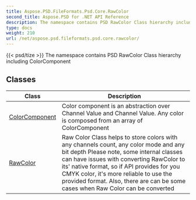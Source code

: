 ```yaml
---
title: Aspose.PSD.FileFormats.Psd.Core.RawColor
second_title: Aspose.PSD for .NET API Reference
description: The namespace contains PSD RawColor Class hierarchy including ColorComponent
type: docs
weight: 210
url: /net/aspose.psd.fileformats.psd.core.rawcolor/
---
```

{{< psd/tize >}}
The namespace contains PSD RawColor Class hierarchy including ColorComponent

## Classes

| Class | Description |
| --- | --- |
| [ColorComponent](./colorcomponent/) | Color component is an abstraction over Channel Value and Channel Value. Any color is composed from an array of ColorComponent |
| [RawColor](./rawcolor/) | Raw Color Class helps to store colors with any channels count, any color mode and any bit depth Please note, some internal classes can have issues with converting RawColor to its' native format, so if API provides for you CMYK color, it's more reliable to use the provided format. Also, there are can be some cases when Raw Color can be converted |


